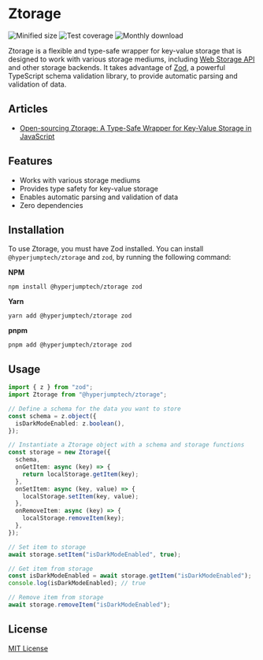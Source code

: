 # Ztorage

![Minified size](https://img.shields.io/bundlephobia/min/@hyperjumptech/ztorage) ![Test coverage](https://img.shields.io/codecov/c/github/hyperjumptech/ztorage) ![Monthly download](https://img.shields.io/npm/dm/@hyperjumptech/ztorage)

Ztorage is a flexible and type-safe wrapper for key-value storage that is designed to work with various storage mediums, including [Web Storage API](https://developer.mozilla.org/en-US/docs/Web/API/Web_Storage_API) and other storage backends. It takes advantage of [Zod](https://github.com/colinhacks/zod), a powerful TypeScript schema validation library, to provide automatic parsing and validation of data.

## Articles

- [Open-sourcing Ztorage: A Type-Safe Wrapper for Key-Value Storage in JavaScript](https://medium.com/hyperjump-tech/open-sourcing-ztorage-a-type-safe-wrapper-for-key-value-storage-in-javascript-2cfe9879ea1a?source=rss----fabfd42372dc---4)

## Features

- Works with various storage mediums
- Provides type safety for key-value storage
- Enables automatic parsing and validation of data
- Zero dependencies

## Installation

To use Ztorage, you must have Zod installed. You can install `@hyperjumptech/ztorage` and `zod`, by running the following command:

**NPM**

```
npm install @hyperjumptech/ztorage zod
```

**Yarn**

```
yarn add @hyperjumptech/ztorage zod
```

**pnpm**

```
pnpm add @hyperjumptech/ztorage zod
```

## Usage

```ts
import { z } from "zod";
import Ztorage from "@hyperjumptech/ztorage";

// Define a schema for the data you want to store
const schema = z.object({
  isDarkModeEnabled: z.boolean(),
});

// Instantiate a Ztorage object with a schema and storage functions
const storage = new Ztorage({
  schema,
  onGetItem: async (key) => {
    return localStorage.getItem(key);
  },
  onSetItem: async (key, value) => {
    localStorage.setItem(key, value);
  },
  onRemoveItem: async (key) => {
    localStorage.removeItem(key);
  },
});

// Set item to storage
await storage.setItem("isDarkModeEnabled", true);

// Get item from storage
const isDarkModeEnabled = await storage.getItem("isDarkModeEnabled");
console.log(isDarkModeEnabled); // true

// Remove item from storage
await storage.removeItem("isDarkModeEnabled");
```

## License

[MIT License](/LICENSE)
